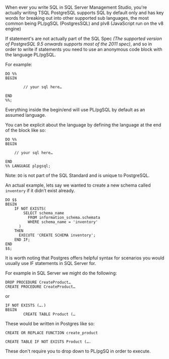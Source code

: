 <!--Title:If Statements-->
<!--Url:if-statements-->

When ever you write SQL in SQL Server Management Studio, you're actually writing TSQL PostgreSQL supports SQL by default only and has key words for breaking out into other supported sub languages, the most common being PL/pgSQL (PostgresSQL) and plv8 (JavaScript run on the v8 engine)

If statement's are not actually part of the SQL Spec *(The supported version of PostgreSQL 9.5 onwards supports most of the 2011 spec)*, and so in order to write if statements you need to use an anonymous code block with the language PL/pgSQL.

For example:

    DO %%
    BEGIN

    		// your sql here…

    END
    %%;

Everything inside the begin/end will use PL/pgSQL by default as an assumed language.

You can be explicit about the language by defining the language at the end of the block like so:

    DO %%
    BEGIN

        // your sql here…

    END
    %% LANGUAGE plpgsql;

Note: `DO` is not part of the SQL Standard and is unique to PostgreSQL.

An actual example, lets say we wanted to create a new schema called `inventory` if it didn’t exist already.

    DO $$
    BEGIN
        IF NOT EXISTS(
            SELECT schema_name
              FROM information_schema.schemata
              WHERE schema_name = 'inventory'
          )
        THEN
          EXECUTE 'CREATE SCHEMA inventory';
        END IF;
    END
    $$;

It is worth noting that Postgres offers helpful syntax for scenarios you would usually use IF statements in SQL Server for.

For example in SQL Server we might do the following:

    DROP PROCEDURE CreateProduct…
    CREATE PROCEDURE CreateProduct…

or

    IF NOT EXISTS (….)
    BEGIN
    		CREATE TABLE Product (…

These would be written in Postgres like so:

    CREATE OR REPLACE FUNCTION create_product

    CREATE TABLE IF NOT EXISTS Product (….

These don't require you to drop down to PL/pgSQ in order to execute.
